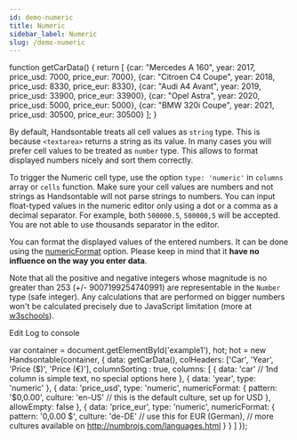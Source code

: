 ```yaml
---
id: demo-numeric
title: Numeric
sidebar_label: Numeric
slug: /demo-numeric
---
```


function getCarData() { return \[ {car: "Mercedes A 160", year: 2017, price\_usd: 7000, price\_eur: 7000}, {car: "Citroen C4 Coupe", year: 2018, price\_usd: 8330, price\_eur: 8330}, {car: "Audi A4 Avant", year: 2019, price\_usd: 33900, price\_eur: 33900}, {car: "Opel Astra", year: 2020, price\_usd: 5000, price\_eur: 5000}, {car: "BMW 320i Coupe", year: 2021, price\_usd: 30500, price\_eur: 30500} \]; }

By default, Handsontable treats all cell values as `string` type. This is because `<textarea>` returns a string as its value. In many cases you will prefer cell values to be treated as `number` type. This allows to format displayed numbers nicely and sort them correctly.

To trigger the Numeric cell type, use the option `type: 'numeric'` in `columns` array or `cells` function. Make sure your cell values are numbers and not strings as Handsontable will not parse strings to numbers. You can input float-typed values in the numeric editor only using a dot or a comma as a decimal separator. For example, both `500000.5`, `500000,5` will be accepted. You are not able to use thousands separator in the editor.

You can format the displayed values of the entered numbers. It can be done using the [numericFormat](/docs/8.2.0/Options.html#numericFormat) option. Please keep in mind that it **have no influence on the way you enter data**.

Note that all the positive and negative integers whose magnitude is no greater than 253 (+/- 9007199254740991) are representable in the `Number` type (safe integer). Any calculations that are performed on bigger numbers won't be calculated precisely due to JavaScript limitation (more at [w3schools](http://www.w3schools.com/js/js_numbers.asp)).

Edit Log to console

var container = document.getElementById('example1'), hot; hot = new Handsontable(container, { data: getCarData(), colHeaders: \['Car', 'Year', 'Price ($)', 'Price (€)'\], columnSorting : true, columns: \[ { data: 'car' // 1nd column is simple text, no special options here }, { data: 'year', type: 'numeric' }, { data: 'price\_usd', type: 'numeric', numericFormat: { pattern: '$0,0.00', culture: 'en-US' // this is the default culture, set up for USD }, allowEmpty: false }, { data: 'price\_eur', type: 'numeric', numericFormat: { pattern: '0,0.00 $', culture: 'de-DE' // use this for EUR (German), // more cultures available on http://numbrojs.com/languages.html } } \] });


